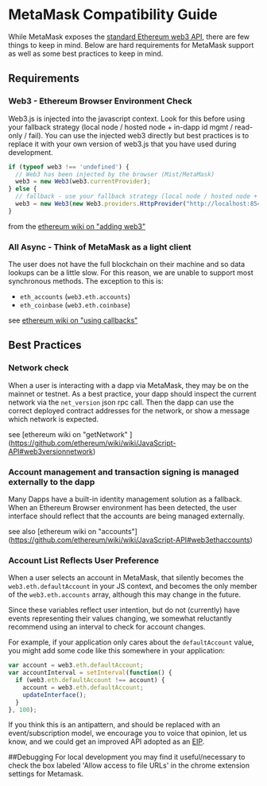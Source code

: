# MetaMask Compatibility Guide

While MetaMask exposes the [standard Ethereum web3 API](https://github.com/ethereum/wiki/wiki/JavaScript-API), there are few things to keep in mind. Below are hard requirements for MetaMask support as well as some best practices to keep in mind.

## Requirements

### Web3 - Ethereum Browser Environment Check

Web3.js is injected into the javascript context.
Look for this before using your fallback strategy (local node / hosted node + in-dapp id mgmt / read-only / fail).
You can use the injected web3 directly but best practices is to replace it with your own version of web3.js
that you have used during development.


```js
if (typeof web3 !== 'undefined') {
  // Web3 has been injected by the browser (Mist/MetaMask)
  web3 = new Web3(web3.currentProvider);
} else {
  // fallback - use your fallback strategy (local node / hosted node + in-dapp id mgmt / fail)
  web3 = new Web3(new Web3.providers.HttpProvider("http://localhost:8545"));
}
```
from the [ethereum wiki on "adding web3"](https://github.com/ethereum/wiki/wiki/JavaScript-API#adding-web3)


### All Async - Think of MetaMask as a light client

The user does not have the full blockchain on their machine and so data lookups can be a little slow.
For this reason, we are unable to support most synchronous methods. The exception to this is:
* `eth_accounts` (`web3.eth.accounts`)
* `eth_coinbase` (`web3.eth.coinbase`)

see [ethereum wiki on "using callbacks"](https://github.com/ethereum/wiki/wiki/JavaScript-API#using-callbacks)

## Best Practices

### Network check

When a user is interacting with a dapp via MetaMask, they may be on the mainnet or testnet. As a best practice, your dapp should inspect the current network via the `net_version` json rpc call. Then the dapp can use the correct deployed contract addresses for the network, or show a message which network is expected.

see [ethereum wiki on "getNetwork" ] (https://github.com/ethereum/wiki/wiki/JavaScript-API#web3versionnetwork)

### Account management and transaction signing is managed externally to the dapp

Many Dapps have a built-in identity management solution as a fallback.
When an Ethereum Browser environment has been detected,
the user interface should reflect that the accounts are being managed externally.

see also [ethereum wiki on "accounts"] (https://github.com/ethereum/wiki/wiki/JavaScript-API#web3ethaccounts)

### Account List Reflects User Preference

When a user selects an account in MetaMask, that silently becomes the `web3.eth.defaultAccount` in your JS context, and becomes the only member of the `web3.eth.accounts` array, although this may change in the future.

Since these variables reflect user intention, but do not (currently) have events representing their values changing, we somewhat reluctantly recommend using an interval to check for account changes.

For example, if your application only cares about the `defaultAccount` value, you might add some code like this somewhere in your application:
```javascript
var account = web3.eth.defaultAccount;
var accountInterval = setInterval(function() {
  if (web3.eth.defaultAccount !== account) {
    account = web3.eth.defaultAccount;
    updateInterface();
  }
}, 100);
```
If you think this is an antipattern, and should be replaced with an event/subscription model, we encourage you to voice that opinion, let us know, and we could get an improved API adopted as an [EIP](https://github.com/ethereum/EIPs).

##Debugging 
For local development you may find it useful/necessary to check the box labeled 'Allow access to file URLs' in the chrome extension settings for Metamask.
